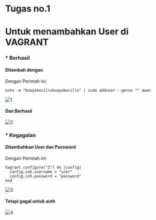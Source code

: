 # Tugas no.1

# Untuk menambahkan User di VAGRANT

### * Berhasil
#### Ditambah dengan
Dengan Perintah ini:
```
echo -e "buayakecil\nbuayakecil\n" | sudo adduser --gecos "" awan
```
![1](https://github.com/ariya01/Cloud/blob/master/Vagrant/no.1/gambar/Screenshot%20from%202018-03-13%2003-21-01.png)
#### Dan Berhasil
![2](https://github.com/ariya01/Cloud/blob/master/Vagrant/no.1/gambar/Screenshot%20from%202018-03-13%2003-21-13.png)
### * Kegagalan 
#### Ditambahkan User dan Password
Dengan Perintah ini:
```
Vagrant.configure("2") do |config|
  config.ssh.username = "user"
  config.ssh.password = "password"
end
```
![3](https://github.com/ariya01/Cloud/blob/master/Vagrant/no.1/gambar/Screenshot%20from%202018-03-13%2003-06-43.png)
#### Tetapi gagal untuk auth
![4](https://github.com/ariya01/Cloud/blob/master/Vagrant/no.1/gambar/Screenshot%20from%202018-03-13%2003-06-27.png)
